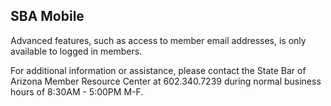 SBA Mobile
---

Advanced features, such as access to member email addresses, is only available to logged in members.

For additional information or assistance, please contact the State Bar of Arizona Member Resource Center at 602.340.7239 during normal business hours of 8:30AM - 5:00PM M-F.
